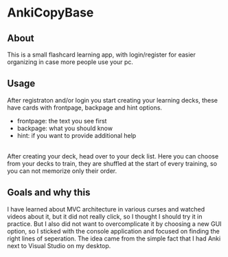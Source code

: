 # AnkiCopyBase
## About
This is a small flashcard learning app, with login/register for easier organizing in case more people use your pc.
## Usage
After registraton and/or login you start creating your learning decks, these have cards with frontpage, backpage and hint options.
<br>
* frontpage: the text you see first
* backpage: what you should know
* hint: if you want to provide additional help
<br>
After creating your deck, head over to your deck list. Here you can choose from your decks to train,
they are shuffled at the start of every training, so you can not memorize only their order.

## Goals and why this
I have learned about MVC architecture in various curses and watched videos about it, but it did not really click, so I thought I should try it in practice. 
But I also did not want to overcomplicate it by choosing a new GUI option, so I sticked with the console application and focused on finding the right lines of seperation.
The idea came from the simple fact that I had Anki next to Visual Studio on my desktop. 